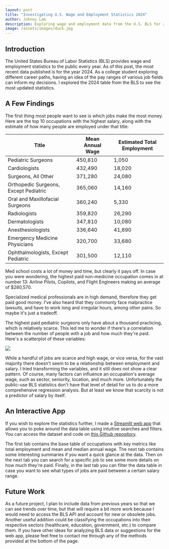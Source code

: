 ```yaml
---
layout: post
title: "Investigating U.S. Wage and Employment Statistics 2024"
author: Johnny Lam
description: Exploring wage and employment data from the U.S. BLS for 2024
image: /assets/images/duck.jpg
---
```


## Introduction

The United States Bureau of Labor Statistics (BLS) provides wage and employment statistics to the public every year. As of this post, the most recent data published is for the year 2024. As a college student exploring different career paths, having an idea of the pay ranges of various job fields can inform my decisions. I explored the 2024 table from the BLS to see the most updated statistics.

## A Few Findings

The first thing most people want to see is which jobs make the most money. Here are the top 10 occupations with the highest salary, along with the estimate of how many people are employed under that title:

| Title      | Mean Annual Wage      | Estimated Total Employment      |
|---------------|---------------|---------------|
| Pediatric Surgeons   | 450,810   | 1,050   |
| Cardiologists   | 432,490   | 18,020   |
| Surgeons, All Other   | 371,280   |24,080  |
| Orthopedic Surgeons, Except Pediatric  | 365,060  |  14,160 |
| Oral and Maxillofacial Surgeons  | 360,240  | 5,330  |
| Radiologists  | 359,820  |  26,290 |
| Dermatologists  |  347,810 | 10,080  |
| Anesthesiologists  |  336,640 |41,890   |
| Emergency Medicine Physicians  |  320,700 |  33,680 |
| Ophthalmologists, Except Pediatric  | 301,500  | 12,110  |

Med school costs a lot of money and time, but clearly it pays off. In case you were wondering, the highest paid non-medicine occupation comes in at number 13: Airline Pilots, Copilots, and Flight Engineers making an average of \$280,570. 

Specialized medical professionals are in high demand, therefore they get paid good money. I've also heard that they commonly face malpractice lawsuits, and have to work long and irregular hours, among other pains. So maybe it's just a tradeoff.

The highest paid pediatric surgeons only have about a thousand practicing, which is relatively scarce. This led me to wonder if there's a correlation between the number of people with a job and how much they're paid. Here's a scatterplot of these variables:

![]({{site.url}}/{{site.baseurl}}/assets/images/scatter.jpg)

While a handful of jobs are scarce and high wage, or vice versa, for the vast majority there doesn't seem to be a relationship between employment and salary. I tried transforming the variables, and it still does not show a clear pattern. Of course, many factors can influence an occupation's average wage, such as sector, seniority, location, and much more. Unfortunately the public-use BLS statistics don't have that level of detail for us to do a more comprehensive regression analysis. But at least we know that scarcity is not a predictor of salary by itself.

## An Interactive App

If you wish to explore the statistics further, I made a [Streamlit web app](https://jl240-bls-analysis-main-bzc2do.streamlit.app/) that allows you to poke around the data table using intuitive searches and filters. You can access the dataset and code on [this Github repository](https://github.com/jl240/BLS_analysis).

The first tab contains the base table of occupations with key metrics like total employment and mean and median annual wage. The next tab contains some interesting summaries if you want a quick glance at the data. Then on the next tab you can search for a specific job to see some more details on how much they're paid. Finally, in the last tab you can filter the data table in case you want to see what types of jobs are paid between a certain salary range.

## Future Work

As a future project, I plan to include data from previous years so that we can see trends over time, but that will require a bit more work because I would need to access the BLS API and account for new or obsolete jobs. Another useful addition could be classifying the occupations into their respective sectors (healthcare, education, government, etc.) to compare them. If you have other ideas for analyzing BLS data or suggestions for the web app, please feel free to contact me through any of the methods provided at the bottom of the page.